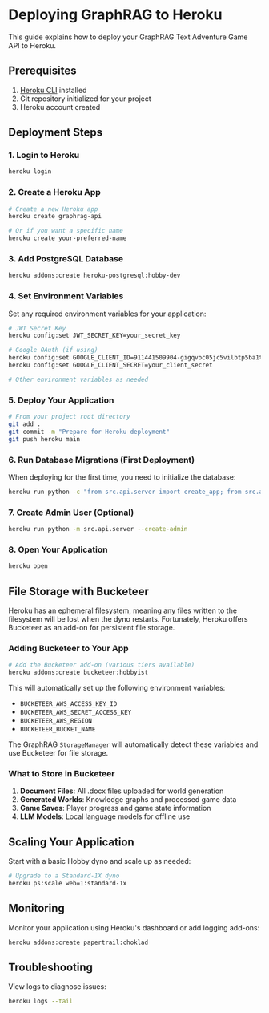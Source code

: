 # Deploying GraphRAG to Heroku

This guide explains how to deploy your GraphRAG Text Adventure Game API to Heroku.

## Prerequisites

1. [Heroku CLI](https://devcenter.heroku.com/articles/heroku-cli) installed
2. Git repository initialized for your project
3. Heroku account created

## Deployment Steps

### 1. Login to Heroku

```bash
heroku login
```

### 2. Create a Heroku App

```bash
# Create a new Heroku app
heroku create graphrag-api

# Or if you want a specific name
heroku create your-preferred-name
```

### 3. Add PostgreSQL Database

```bash
heroku addons:create heroku-postgresql:hobby-dev
```

### 4. Set Environment Variables

Set any required environment variables for your application:

```bash
# JWT Secret Key
heroku config:set JWT_SECRET_KEY=your_secret_key

# Google OAuth (if using)
heroku config:set GOOGLE_CLIENT_ID=911441509904-gigqvoc05jc5vilbtp5ba1td3ktc5h17.apps.googleusercontent.com
heroku config:set GOOGLE_CLIENT_SECRET=your_client_secret

# Other environment variables as needed
```

### 5. Deploy Your Application

```bash
# From your project root directory
git add .
git commit -m "Prepare for Heroku deployment"
git push heroku main
```

### 6. Run Database Migrations (First Deployment)

When deploying for the first time, you need to initialize the database:

```bash
heroku run python -c "from src.api.server import create_app; from src.api.models import db; app = create_app(); app.app_context().push(); db.create_all()"
```

### 7. Create Admin User (Optional)

```bash
heroku run python -m src.api.server --create-admin
```

### 8. Open Your Application

```bash
heroku open
```

## File Storage with Bucketeer

Heroku has an ephemeral filesystem, meaning any files written to the filesystem will be lost when the dyno restarts. Fortunately, Heroku offers Bucketeer as an add-on for persistent file storage.

### Adding Bucketeer to Your App

```bash
# Add the Bucketeer add-on (various tiers available)
heroku addons:create bucketeer:hobbyist
```

This will automatically set up the following environment variables:
- `BUCKETEER_AWS_ACCESS_KEY_ID`
- `BUCKETEER_AWS_SECRET_ACCESS_KEY`
- `BUCKETEER_AWS_REGION`
- `BUCKETEER_BUCKET_NAME`

The GraphRAG `StorageManager` will automatically detect these variables and use Bucketeer for file storage.

### What to Store in Bucketeer

1. **Document Files**: All .docx files uploaded for world generation
2. **Generated Worlds**: Knowledge graphs and processed game data
3. **Game Saves**: Player progress and game state information
4. **LLM Models**: Local language models for offline use

## Scaling Your Application

Start with a basic Hobby dyno and scale up as needed:

```bash
# Upgrade to a Standard-1X dyno
heroku ps:scale web=1:standard-1x
```

## Monitoring

Monitor your application using Heroku's dashboard or add logging add-ons:

```bash
heroku addons:create papertrail:choklad
```

## Troubleshooting

View logs to diagnose issues:

```bash
heroku logs --tail
```
